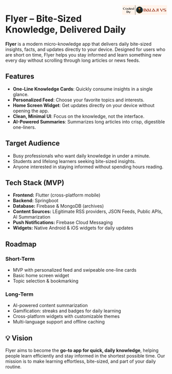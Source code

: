 <a href="https://balajivs.me"><img src="https://github.com/Balaji-V-S/Balaji-V-S/blob/main/Github%20Readme%20watermark.png" align="right" width="140" /></a>

# Flyer – Bite-Sized Knowledge, Delivered Daily

**Flyer** is a modern micro-knowledge app that delivers daily bite-sized insights, facts, and updates directly to your device. Designed for users who are short on time, Flyer helps you stay informed and learn something new every day without scrolling through long articles or news feeds.

## Features
- **One-Line Knowledge Cards**: Quickly consume insights in a single glance.  
- **Personalized Feed**: Choose your favorite topics and interests.  
- **Home Screen Widget**: Get updates directly on your device without opening the app.  
- **Clean, Minimal UI**: Focus on the knowledge, not the interface.  
- **AI-Powered Summaries**: Summarizes long articles into crisp, digestible one-liners.  

## Target Audience
- Busy professionals who want daily knowledge in under a minute.  
- Students and lifelong learners seeking bite-sized insights.  
- Anyone interested in staying informed without spending hours reading.  

## Tech Stack (MVP)
- **Frontend:** Flutter (cross-platform mobile)  
- **Backend:** Springboot  
- **Database:** Firebase & MongoDB (archives)  
- **Content Sources:** LEgitimate RSS providers, JSON Feeds, Public APIs, AI Summarization  
- **Push Notifications:** Firebase Cloud Messaging  
- **Widgets:** Native Android & iOS widgets for daily updates  

## Roadmap
### Short-Term
- MVP with personalized feed and swipeable one-line cards  
- Basic home screen widget  
- Topic selection & bookmarking  

### Long-Term
- AI-powered content summarization  
- Gamification: streaks and badges for daily learning  
- Cross-platform widgets with customizable themes  
- Multi-language support and offline caching  

## 💡 Vision
Flyer aims to become the **go-to app for quick, daily knowledge**, helping people learn efficiently and stay informed in the shortest possible time. Our mission is to make learning effortless, bite-sized, and part of your daily routine.  
